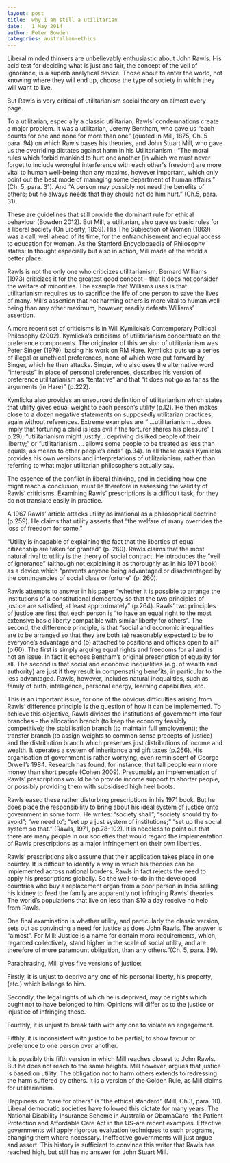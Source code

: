 ```yaml
---
layout: post
title:  why i am still a utilitarian
date:   1 May 2014
author: Peter Bowden
categories: australian-ethics
---
```


Liberal minded thinkers are unbelievably enthusiastic about John Rawls. His acid test for deciding what is just and fair, the concept of the veil of ignorance, is a superb analytical device. Those about to enter the world, not knowing where they will end up, choose the type of society in which they will want to live.

But Rawls is very critical of utilitarianism social theory on almost every page.

To a utilitarian, especially a classic utilitarian, Rawls’ condemnations create a major problem. It was a utilitarian, Jeremy Bentham, who gave us “each counts for one and none for more than one” (quoted in Mill, 1875, Ch. 5 para. 94) on which Rawls bases his theories, and John Stuart Mill, who gave us the overriding dictates against harm in his Utilitarianism : “The moral rules which forbid mankind to hurt one another (in which we must never forget to include wrongful interference with each other's freedom) are more vital to human well-being than any maxims, however important, which only point out the best mode of managing some department of human affairs.” (Ch. 5, para. 31). And “A person may possibly not need the benefits of others; but he always needs that they should not do him hurt.” (Ch.5, para. 31).

These are guidelines that still provide the dominant rule for ethical behaviour (Bowden 2012). But Mill, a utilitarian, also gave us basic rules for a liberal society (On Liberty, 1859). His The Subjection of Women (1869) was a call, well ahead of its time, for the enfranchisement and equal access to education for women. As the Stanford Encyclopaedia of Philosophy states: In thought especially but also in action, Mill made of the world a better place.

Rawls is not the only one who criticizes utilitarianism. Bernard Williams (1973) criticizes it for the greatest good concept – that it does not consider the welfare of minorities. The example that Williams uses is that utilitarianism requires us to sacrifice the life of one person to save the lives of many. Mill’s assertion that not harming others is more vital to human well-being than any other maximum, however, readily defeats Williams’ assertion.

A more recent set of criticisms is in Will Kymlicka’s Contemporary Political Philosophy (2002). Kymlicka’s criticisms of utilitarianism concentrate on the preference components. The originator of this version of utilitarianism was Peter Singer (1979), basing his work on RM Hare. Kymlicka puts up a series of illegal or unethical preferences, none of which were put forward by Singer, which he then attacks. Singer, who also uses the alternative word “interests” in place of personal preferences, describes his version of preference utilitarianism as “tentative” and that “it does not go as far as the arguments (in Hare)” (p.222).

Kymlicka also provides an unsourced definition of utilitarianism which states that utility gives equal weight to each person’s utility (p.12). He then makes close to a dozen negative statements on supposedly utilitarian practices, again without references. Extreme examples are “ ...utilitarianism ...does imply that torturing a child is less evil if the torturer shares his pleasure” ( p.29); “utilitarianism might justify... depriving disliked people of their liberty;” or “utilitarianism ... allows some people to be treated as less than equals, as means to other people’s ends” (p.34). In all these cases Kymlicka provides his own versions and interpretations of utilitarianism, rather than referring to what major utilitarian philosophers actually say.

The essence of the conflict in liberal thinking, and in deciding how one might reach a conclusion, must lie therefore in assessing the validity of Rawls’ criticisms. Examining Rawls’ prescriptions is a difficult task, for they do not translate easily in practice.

A 1967 Rawls’ article attacks utility as irrational as a philosophical doctrine (p.259). He claims that utility asserts that “the welfare of many overrides the loss of freedom for some.”

“Utility is incapable of explaining the fact that the liberties of equal citizenship are taken for granted” (p. 260). Rawls claims that the most natural rival to utility is the theory of social contract. He introduces the “veil of ignorance” (although not explaining it as thoroughly as in his 1971 book) as a device which “prevents anyone being advantaged or disadvantaged by the contingencies of social class or fortune” (p. 260).

Rawls attempts to answer in his paper “whether it is possible to arrange the institutions of a constitutional democracy so that the two principles of justice are satisfied, at least approximately” (p.264). Rawls’ two principles of justice are first that each person is “to have an equal right to the most extensive basic liberty compatible with similar liberty for others”. The second, the difference principle, is that “social and economic inequalities are to be arranged so that they are both (a) reasonably expected to be to everyone’s advantage and (b) attached to positions and offices open to all” (p.60). The first is simply arguing equal rights and freedoms for all and is not an issue. In fact it echoes Bentham’s original prescription of equality for all. The second is that social and economic inequalities (e.g. of wealth and authority) are just if they result in compensating benefits, in particular to the less advantaged. Rawls, however, includes natural inequalities, such as family of birth, intelligence, personal energy, learning capabilities, etc.

This is an important issue, for one of the obvious difficulties arising from Rawls’ difference principle is the question of how it can be implemented. To achieve this objective, Rawls divides the institutions of government into four branches – the allocation branch (to keep the economy feasibly competitive); the stabilisation branch (to maintain full employment); the transfer branch (to assign weights to common sense precepts of justice) and the distribution branch which preserves just distributions of income and wealth. It operates a system of inheritance and gift taxes (p.266). His organisation of government is rather worrying, even reminiscent of George Orwell’s 1984. Research has found, for instance, that tall people earn more money than short people (Cohen 2009). Presumably an implementation of Rawls’ prescriptions would be to provide income support to shorter people, or possibly providing them with subsidised high heel boots.

Rawls eased these rather disturbing prescriptions in his 1971 book. But he does place the responsibility to bring about his ideal system of justice onto government in some form. He writes: “society shall”; “society should try to avoid”; “we need to”; “set up a just system of institutions;” “set up the social system so that.” (Rawls, 1971, pp.78-102). It is needless to point out that there are many people in our societies that would regard the implementation of Rawls prescriptions as a major infringement on their own liberties.

Rawls’ prescriptions also assume that their application takes place in one country. It is difficult to identify a way in which his theories can be implemented across national borders. Rawls in fact rejects the need to apply his prescriptions globally. So the well-to-do in the developed countries who buy a replacement organ from a poor person in India selling his kidney to feed the family are apparently not infringing Rawls’ theories. The world’s populations that live on less than $10 a day receive no help from Rawls.

One final examination is whether utility, and particularly the classic version, sets out as convincing a need for justice as does John Rawls. The answer is “almost”. For Mill: Justice is a name for certain moral requirements, which, regarded collectively, stand higher in the scale of social utility, and are therefore of more paramount obligation, than any others.”(Ch. 5, para. 39).

Paraphrasing, Mill gives five versions of justice:

Firstly, it is unjust to deprive any one of his personal liberty, his property, (etc.) which belongs to him.

Secondly, the legal rights of which he is deprived, may be rights which ought not to have belonged to him. Opinions will differ as to the justice or injustice of infringing these.

Fourthly, it is unjust to break faith with any one to violate an engagement.

Fifthly, it is inconsistent with justice to be partial; to show favour or preference to one person over another.

It is possibly this fifth version in which Mill reaches closest to John Rawls. But he does not reach to the same heights. Mill however, argues that justice is based on utility. The obligation not to harm others extends to redressing the harm suffered by others. It is a version of the Golden Rule, as Mill claims for utilitarianism.

Happiness or “care for others” is “the ethical standard” (Mill, Ch.3, para. 10). Liberal democratic societies have followed this dictate for many years. The National Disability Insurance Scheme in Australia or ObamaCare- the Patient Protection and Affordable Care Act in the US-are recent examples. Effective governments will apply rigorous evaluation techniques to such programs, changing them where necessary. Ineffective governments will just argue and assert. This history is sufficient to convince this writer that Rawls has reached high, but still has no answer for John Stuart Mill.
